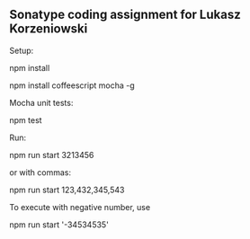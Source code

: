## Sonatype coding assignment for Lukasz Korzeniowski

Setup:

npm install

npm install coffeescript mocha -g


Mocha unit tests:

npm test


Run:

npm run start 3213456

or with commas:

npm run start 123,432,345,543

To execute with negative number, use

npm run start '-34534535'
